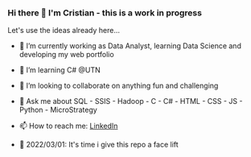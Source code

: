 ### Hi there 👋 I'm Cristian - this is a work in progress

<!--
**rosalescristian/rosalescristian** is a ✨ _special_ ✨ repository because its `README.md` (this file) appears on your GitHub profile.

Here are some ideas to get you started:
-->

Let's use the ideas already here...

- 🔭 I’m currently working as Data Analyst, learning Data Science and developing my web portfolio
<!-- - ⚡ I'm trying to develop a Mobile App -->
- 🌱 I’m learning C# @UTN
- 👯 I’m looking to collaborate on anything fun and challenging
- 💬 Ask me about SQL - SSIS - Hadoop - C - C# - HTML - CSS - JS - Python - MicroStrategy
- 📫 How to reach me: [LinkedIn](https://www.linkedin.com/in/cristianmrosales/)

- 🤔 2022/03/01: It's time i give this repo a face lift

<!--
- 😄 Pronouns: ...
- ⚡ Fun fact: ...
-->
